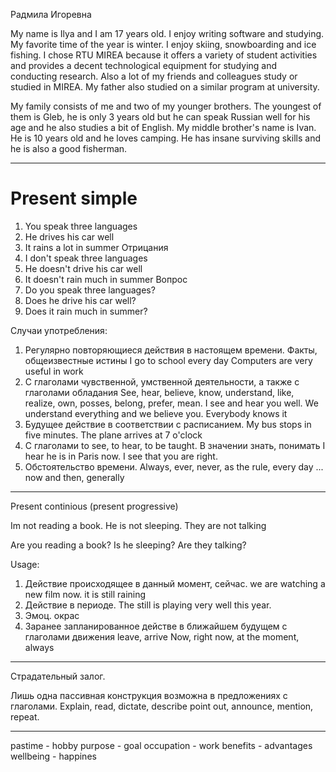 Радмила Игоревна



My name is Ilya and I am 17 years old. I enjoy writing software and studying. My favorite time of the year is winter. I enjoy skiing, snowboarding and ice fishing. I chose RTU MIREA because it offers a variety of student activities and provides a decent technological equipment for studying and conducting research. Also a lot of my friends and colleagues study or studied in MIREA. My father also studied on a similar program at university.


My family consists of me and two of my younger brothers. The youngest of them is Gleb, he is only 3 years old but he can speak Russian well for his age and he also studies a bit of English. My middle brother's name is Ivan. He is 10 years old and he loves camping. He has insane surviving skills and he is also a good fisherman. 


---------
# Present simple

1) You speak three languages
2) He drives his car well
3) It rains a lot in summer
Отрицания
1) I don't speak three languages
2) He doesn't drive his car well
3) It doesn't rain much in summer
Вопрос
1) Do you speak three languages?
2) Does he drive his car well?
3) Does it rain much in summer?

Случаи употребления:
1) Регулярно повторяющиеся действия в настоящем времени. Факты, общеизвестные истины
I go to school every day
Computers are very useful in work
2) С глаголами чувственной, умственной деятельности, а также с глаголами обладания
See, hear, believe, know, understand, like, realize, own, posses, belong, prefer, mean.
I see and hear you well. We understand everything and we believe you. Everybody knows it
3) Будущее действие в соответствии с расписанием.
My bus stops in five minutes. The plane arrives at 7 o'clock
4) С глаголами to see, to hear, to be taught. В значении знать, понимать
I hear he is in Paris now. I see that you are right.
5) Обстоятельство времени. Always, ever, never, as the rule, every day ... now and then, generally

----------
Present continious (present progressive)

Im not reading a book.
He is not sleeping.
They are not talking

Are you reading a book?
Is he sleeping?
Are they talking?

Usage:
1) Действие происходящее в данный момент, сейчас.
we are watching a new film now. it is still raining
2) Действие в периоде.
The still is playing very well this year.
3) Эмоц. окрас
4) Заранее запланированное действе в ближайшем будущем с глаголами движения
leave, arrive
Now, right now, at the moment, always

---
Страдательный залог.

Лишь одна пассивная конструкция возможна в предложениях с глаголами. Explain, read, dictate, describe point out, announce, mention, repeat.

----
pastime - hobby
purpose - goal
occupation - work
benefits - advantages
wellbeing - happines
